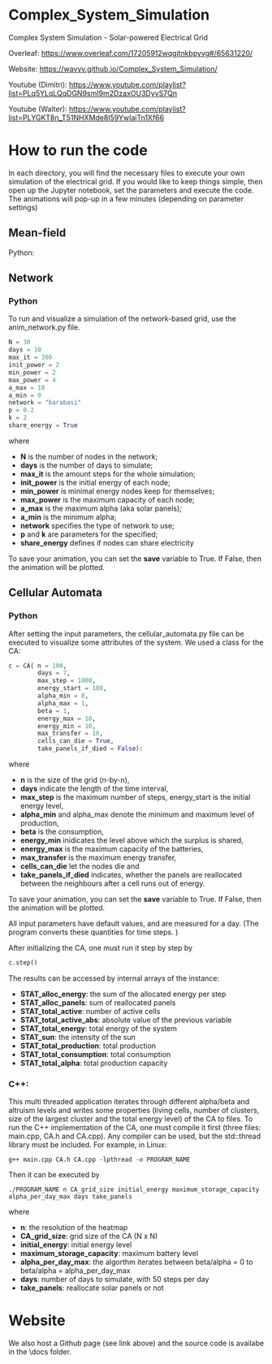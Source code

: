 # Complex_System_Simulation
Complex System Simulation - Solar-powered Electrical Grid

Overleaf: https://www.overleaf.com/17205912wqgjtnkbpyvg#/65631220/

Website: https://wavyv.github.io/Complex_System_Simulation/

Youtube (Dimitri): https://www.youtube.com/playlist?list=PLq5YLqLQqDGN9smI9m2DzaxOU3DyvS7Qn

Youtube (Walter): https://www.youtube.com/playlist?list=PLYGKT8n_T51NHXMde8I59YwIajTn1Xf66

# How to run the code

In each directory, you will find the necessary files to execute your own simulation of the electrical grid. If you would like to keep things simple, then open up the Jupyter notebook, set the parameters and execute the code. The animations will pop-up in a few minutes (depending on parameter settings)

## Mean-field

Python:

## Network

### Python

To run and visualize a simulation of the network-based grid, use the anim_network.py file.

```python
N = 30  
days = 10
max_it = 300  
init_power = 2  
min_power = 2  
max_power = 4   
a_max = 10             
a_min = 0              
network = "barabasi"
p = 0.2       
k = 2
share_energy = True    
```
where
- **N** is the number of nodes in the network;
- **days** is the number of days to simulate;
- **max_it** is the amount steps for the whole simulation;
- **init_power** is the initial energy of each node;
- **min_power** is minimal energy nodes keep for themselves;
- **max_power** is the maximum capacity of each node;
- **a_max** is the maximum alpha (aka solar panels);
- **a_min** is the minimum alpha;
- **network** specifies the type of network to use;
- **p** and **k** are parameters for the specified;
- **share_energy** defines if nodes can share electricity

To save your animation, you can set the **save** variable to True. If False, then the animation will be plotted.

## Cellular Automata

### Python

After setting the input parameters, the cellular_automata.py file can be executed to visualize some attributes of the system. We used a class for the CA:

```python
c = CA( n = 100,
        days = 7,
        max_step = 1000,
        energy_start = 100,
        alpha_min = 0,
        alpha_max = 1,
        beta = 1,
        energy_max = 10,
        energy_min = 10,
        max_transfer = 10,
        cells_can_die = True,
        take_panels_if_died = False):
```
where
- **n** is the size of the grid (n-by-n),
- **days** indicate the length of the time interval,
- **max_step** is the maximum number of steps, energy_start is the initial energy level,
- **alpha_min** and alpha_max denote the minimum and maximum level of production,
- **beta** is the consumption,
- **energy_min** inidicates the level above which the surplus is shared,
- **energy_max** is the maximum capacity of the batteries,
- **max_transfer** is the maximum energy transfer,
- **cells_can_die** let the nodes die and
- **take_panels_if_died** indicates, whether the panels are reallocated between the neighbours after a cell runs out of energy.

To save your animation, you can set the **save** variable to True. If False, then the animation will be plotted.

All input parameters have default values, and are measured for a day. (The program converts these quantities for time steps. )

After initializing the CA, one must run it step by step by

```python
c.step()
```

The results can be accessed by internal arrays of the instance:

- **STAT_alloc_energy**: the sum of the allocated energy per step
- **STAT_alloc_panels**: sum of reallocated panels
- **STAT_total_active**: number of active cells
- **STAT_total_active_abs**: absolute value of the previous variable
- **STAT_total_energy**: total energy of the system
- **STAT_sun**: the intensity of the sun
- **STAT_total_production**: total production
- **STAT_total_consumption**: total consumption
- **STAT_total_alpha**: total production capacity

### C++:

This multi threaded application iterates through different alpha/beta and altruism levels and writes some properties (living cells, number of clusters, size of the largest cluster and the total energy level) of the CA to files.
To run the C++ implementation of the CA, one must compile it first (three files: main.cpp, CA.h and CA.cpp). Any compiler can be used, but the std::thread library must be included. For example, in Linux:

```
g++ main.cpp CA.h CA.cpp -lpthread -o PROGRAM_NAME
```

Then it can be executed by

```
./PROGRAM_NAME n CA_grid_size initial_energy maximum_storage_capacity alpha_per_day_max days take_panels
```

where

- **n**: the resolution of the heatmap
- **CA_grid_size**: grid size of the CA (N x N)
- **initial_energy**: initial energy level
- **maximum_storage_capacity**: maximum battery level
- **alpha_per_day_max**: the algorthm iterates between beta/alpha = 0 to beta/alpha = alpha_per_day_max
- **days**: number of days to simulate, with 50 steps per day
- **take_panels**: reallocate solar panels or not

# Website

We also host a Github page (see link above) and the source code is availabe in the \docs folder.
